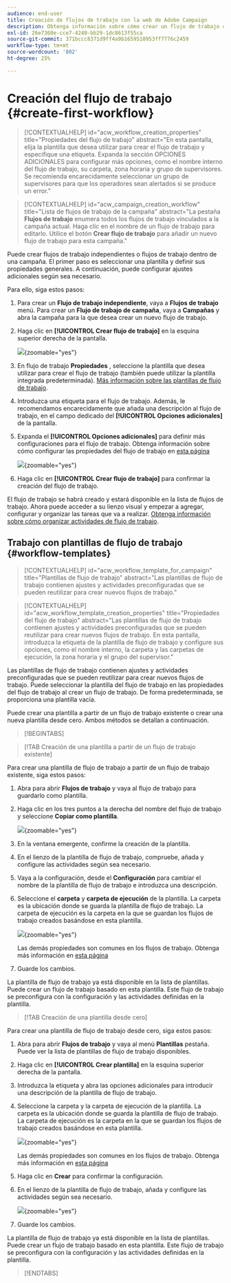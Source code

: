 ```yaml
---
audience: end-user
title: Creación de flujos de trabajo con la web de Adobe Campaign
description: Obtenga información sobre cómo crear un flujo de trabajo con Adobe Campaign Web
exl-id: 26e7360e-cce7-4240-bb29-1dc8613f55ca
source-git-commit: 371bccc8371d9ff4a9b1659510953ff7776c2459
workflow-type: tm+mt
source-wordcount: '802'
ht-degree: 25%

---
```



# Creación del flujo de trabajo {#create-first-workflow}

>[!CONTEXTUALHELP]
>id="acw_workflow_creation_properties"
>title="Propiedades del flujo de trabajo"
>abstract="En esta pantalla, elija la plantilla que desea utilizar para crear el flujo de trabajo y especifique una etiqueta. Expanda la sección OPCIONES ADICIONALES para configurar más opciones, como el nombre interno del flujo de trabajo, su carpeta, zona horaria y grupo de supervisores. Se recomienda encarecidamente seleccionar un grupo de supervisores para que los operadores sean alertados si se produce un error."


>[!CONTEXTUALHELP]
>id="acw_campaign_creation_workflow"
>title="Lista de flujos de trabajo de la campaña"
>abstract="La pestaña **Flujos de trabajo** enumera todos los flujos de trabajo vinculados a la campaña actual. Haga clic en el nombre de un flujo de trabajo para editarlo. Utilice el botón **Crear flujo de trabajo** para añadir un nuevo flujo de trabajo para esta campaña."

Puede crear flujos de trabajo independientes o flujos de trabajo dentro de una campaña. El primer paso es seleccionar una plantilla y definir sus propiedades generales. A continuación, puede configurar ajustes adicionales según sea necesario.

Para ello, siga estos pasos:

1. Para crear un **Flujo de trabajo independiente**, vaya a **Flujos de trabajo** menú. Para crear un **Flujo de trabajo de campaña**, vaya a **Campañas** y abra la campaña para la que desea crear un nuevo flujo de trabajo.

1. Haga clic en **[!UICONTROL Crear flujo de trabajo]** en la esquina superior derecha de la pantalla.

   ![](assets/workflow-create.png){zoomable=&quot;yes&quot;}

1. En flujo de trabajo **Propiedades** , seleccione la plantilla que desea utilizar para crear el flujo de trabajo (también puede utilizar la plantilla integrada predeterminada). [Más información sobre las plantillas de flujo de trabajo](#workflow-templates).

1. Introduzca una etiqueta para el flujo de trabajo. Además, le recomendamos encarecidamente que añada una descripción al flujo de trabajo, en el campo dedicado del **[!UICONTROL Opciones adicionales]** de la pantalla.

1. Expanda el **[!UICONTROL Opciones adicionales]** para definir más configuraciones para el flujo de trabajo. Obtenga información sobre cómo configurar las propiedades del flujo de trabajo en [esta página](workflow-settings.md#properties)

   ![](assets/workflow-additional-options.png){zoomable=&quot;yes&quot;}

1. Haga clic en **[!UICONTROL Crear flujo de trabajo]** para confirmar la creación del flujo de trabajo.

El flujo de trabajo se habrá creado y estará disponible en la lista de flujos de trabajo. Ahora puede acceder a su lienzo visual y empezar a agregar, configurar y organizar las tareas que va a realizar. [Obtenga información sobre cómo organizar actividades de flujo de trabajo](orchestrate-activities.md).

## Trabajo con plantillas de flujo de trabajo {#workflow-templates}

>[!CONTEXTUALHELP]
>id="acw_workflow_template_for_campaign"
>title="Plantillas de flujo de trabajo"
>abstract="Las plantillas de flujo de trabajo contienen ajustes y actividades preconfiguradas que se pueden reutilizar para crear nuevos flujos de trabajo."

>[!CONTEXTUALHELP]
>id="acw_workflow_template_creation_properties"
>title="Propiedades del flujo de trabajo"
>abstract="Las plantillas de flujo de trabajo contienen ajustes y actividades preconfiguradas que se pueden reutilizar para crear nuevos flujos de trabajo. En esta pantalla, introduzca la etiqueta de la plantilla de flujo de trabajo y configure sus opciones, como el nombre interno, la carpeta y las carpetas de ejecución, la zona horaria y el grupo del supervisor."

Las plantillas de flujo de trabajo contienen ajustes y actividades preconfiguradas que se pueden reutilizar para crear nuevos flujos de trabajo. Puede seleccionar la plantilla del flujo de trabajo en las propiedades del flujo de trabajo al crear un flujo de trabajo. De forma predeterminada, se proporciona una plantilla vacía.

Puede crear una plantilla a partir de un flujo de trabajo existente o crear una nueva plantilla desde cero. Ambos métodos se detallan a continuación.

>[!BEGINTABS]

>[!TAB Creación de una plantilla a partir de un flujo de trabajo existente]

Para crear una plantilla de flujo de trabajo a partir de un flujo de trabajo existente, siga estos pasos:

1. Abra para abrir **Flujos de trabajo** y vaya al flujo de trabajo para guardarlo como plantilla.
1. Haga clic en los tres puntos a la derecha del nombre del flujo de trabajo y seleccione **Copiar como plantilla**.

   ![](assets/wf-copy-as-template.png){zoomable=&quot;yes&quot;}

1. En la ventana emergente, confirme la creación de la plantilla.
1. En el lienzo de la plantilla de flujo de trabajo, compruebe, añada y configure las actividades según sea necesario.
1. Vaya a la configuración, desde el **Configuración** para cambiar el nombre de la plantilla de flujo de trabajo e introduzca una descripción.
1. Seleccione el **carpeta** y **carpeta de ejecución** de la plantilla. La carpeta es la ubicación donde se guarda la plantilla de flujo de trabajo. La carpeta de ejecución es la carpeta en la que se guardan los flujos de trabajo creados basándose en esta plantilla.

   ![](assets/wf-settings-template.png){zoomable=&quot;yes&quot;}

   Las demás propiedades son comunes en los flujos de trabajo. Obtenga más información en [esta página](workflow-settings.md#properties)

1. Guarde los cambios.

La plantilla de flujo de trabajo ya está disponible en la lista de plantillas. Puede crear un flujo de trabajo basado en esta plantilla. Este flujo de trabajo se preconfigura con la configuración y las actividades definidas en la plantilla.


>[!TAB Creación de una plantilla desde cero]


Para crear una plantilla de flujo de trabajo desde cero, siga estos pasos:

1. Abra para abrir **Flujos de trabajo** y vaya al menú **Plantillas** pestaña. Puede ver la lista de plantillas de flujo de trabajo disponibles.
1. Haga clic en **[!UICONTROL Crear plantilla]** en la esquina superior derecha de la pantalla.
1. Introduzca la etiqueta y abra las opciones adicionales para introducir una descripción de la plantilla de flujo de trabajo.
1. Seleccione la carpeta y la carpeta de ejecución de la plantilla. La carpeta es la ubicación donde se guarda la plantilla de flujo de trabajo. La carpeta de ejecución es la carpeta en la que se guardan los flujos de trabajo creados basándose en esta plantilla.

   ![](assets/new-wf-template.png){zoomable=&quot;yes&quot;}

   Las demás propiedades son comunes en los flujos de trabajo. Obtenga más información en [esta página](workflow-settings.md#properties)

1. Haga clic en **Crear** para confirmar la configuración.
1. En el lienzo de la plantilla de flujo de trabajo, añada y configure las actividades según sea necesario.

   ![](assets/wf-template-activities.png){zoomable=&quot;yes&quot;}

1. Guarde los cambios.

La plantilla de flujo de trabajo ya está disponible en la lista de plantillas. Puede crear un flujo de trabajo basado en esta plantilla. Este flujo de trabajo se preconfigura con la configuración y las actividades definidas en la plantilla.

>[!ENDTABS]
